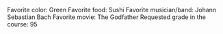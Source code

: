 Favorite color: Green
Favorite food: Sushi
Favorite musician/band: Johann Sebastian Bach
Favorite movie: The Godfather
Requested grade in the course: 95
